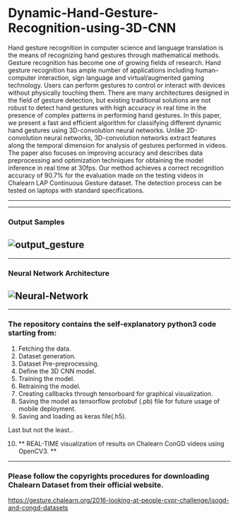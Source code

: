 # Dynamic-Hand-Gesture-Recognition-using-3D-CNN
Hand gesture recognition in computer science and language translation is the means of recognizing hand gestures through mathematical methods. Gesture recognition has become one of growing fields of research. Hand gesture recognition has ample number of applications including human–computer interaction, sign language and virtual/augmented gaming technology. Users can perform gestures to control or interact with devices without physically touching them. There are many architectures designed in the field of gesture detection, but existing traditional solutions are not robust to detect hand gestures with high accuracy in real time in the presence of complex patterns in performing hand gestures. In this paper, we present a fast and efficient algorithm for classifying different dynamic hand gestures using 3D-convolution neural networks. Unlike 2D-convolution neural networks, 3D-convolution networks extract features along the temporal dimension for analysis of gestures performed in videos. The paper also focuses on improving accuracy and describes data preprocessing and optimization techniques for obtaining the model inference in real time at 30fps. Our method achieves a correct recognition accuracy of 90.7% for the evaluation made on the testing videos in Chalearn LAP Continuous Gesture dataset. The detection process can be tested on laptops with standard specifications.

---
***

### Output Samples
![output_gesture](https://user-images.githubusercontent.com/35320633/95294282-9ef47380-0892-11eb-98c2-dfaed70688c5.jpg)
---
***

### Neural Network Architecture
![Neural-Network](https://user-images.githubusercontent.com/35320633/95294896-b4b66880-0893-11eb-87ed-dba443ba2442.jpg)
---
***

### The repository contains the self-explanatory python3 code starting from:
1. Fetching the data.
2. Dataset generation.
3. Dataset Pre-preprocessing.
4. Define the 3D CNN model.
5. Training the model.
6. Retraining the model.
7. Creating callbacks through tensorboard for graphical visualization.
8. Saving the model as tensorflow protobuf (.pb) file for future usage of mobile deployment.
9. Saving and loading as keras file(.h5).

Last but not the least..

10. ** REAL-TIME visualization of results on Chalearn ConGD videos using OpenCV3. **
---
### Please follow the copyrights procedures for downloading Chalearn Dataset from their official website.
https://gesture.chalearn.org/2016-looking-at-people-cvpr-challenge/isogd-and-congd-datasets
